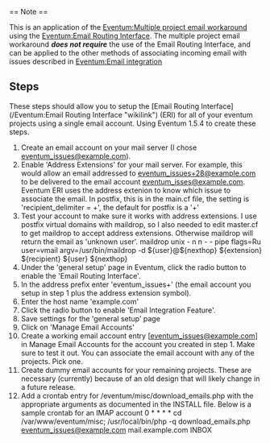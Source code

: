 == Note ==

This is an application of the [Eventum:Multiple project email workaround](/Eventum:Multiple_project_email_workaround "wikilink") using the [Eventum:Email Routing Interface](/Eventum:Email_Routing_Interface "wikilink"). The multiple project email workaround ***does not require*** the use of the Email Routing Interface, and can be applied to the other methods of associating incoming email with issues described in [Eventum:Email integration](/Eventum:Email_integration "wikilink")

Steps
-----

These steps should allow you to setup the [Email Routing Interface](/Eventum:Email Routing Interface "wikilink") (ERI) for all of your eventum projects using a single email account.
Using Eventum 1.5.4 to create these steps.
1) Create an email account on your mail server (I chose eventum_issues@example.com).
2) Enable 'Address Extensions' for your mail server. For example, this would allow an email addressed to eventum_issues+28@example.com to be delivered to the email account eventum_isses@example.com. Eventum ERI uses the address extenion to know which issue to associate the email.
 In postfix, this is in the main.cf file, the setting is 'recipient_delimiter = +', the default for postfix is a '+'
3) Test your account to make sure it works with address extensions. I use postfix virtual domains with maildrop, so I also needed to edit master.cf to get maildrop to accept address extensions. Otherwise maildrop will return the email as 'unknown user'.
 maildrop unix - n n - - pipe
 flags=Ru user=vmail argv=/usr/bin/maildrop -d \${user}@\${nexthop} \${extension} \${recipient} \${user} \${nexthop}
4) Under the 'general setup' page in Eventum, click the radio button to enable the 'Email Routing Interface'.
5) In the address prefix enter 'eventum_issues+' (the email account you setup in step 1 plus the address extension symbol).
6) Enter the host name 'example.com'
7) Click the radio button to enable 'Email Integration Feature'.
8) Save settings for the 'general setup' page
9) Click on 'Manage Email Accounts'
10) Create a working email account entry [eventum_issues@example.com] in Manage Email Accounts for the account you created in step 1. Make sure to test it out. You can associate the email account with any of the projects. Pick one.
11) Create dummy email accounts for your remaining projects. These are necessary (currently) because of an old design that will likely change in a future release.
12) Add a crontab entry for /eventum/misc/download_emails.php with the appropriate arguments as documented in the INSTALL file. Below is a sample crontab for an IMAP account
 0 \* \* \* \* cd /var/www/eventum/misc; /usr/local/bin/php -q download_emails.php eventum_issues@example.com mail.example.com INBOX
